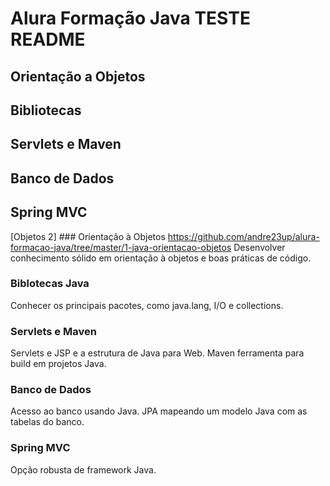 # Alura Formação Java TESTE README

## Orientação a Objetos
## Bibliotecas
## Servlets e Maven
## Banco de Dados
## Spring MVC

[Objetos 2] ### Orientação à Objetos https://github.com/andre23up/alura-formacao-java/tree/master/1-java-orientacao-objetos
Desenvolver conhecimento sólido em orientação à objetos e boas práticas de código.

### Biblotecas Java
Conhecer os principais pacotes, como java.lang, I/O e collections.

### Servlets e Maven
Servlets e JSP e a estrutura de Java para Web. Maven ferramenta para build em
projetos Java.

### Banco de Dados
Acesso ao banco usando Java. JPA mapeando um modelo Java com as tabelas do banco.

### Spring MVC
Opção robusta de framework Java.
